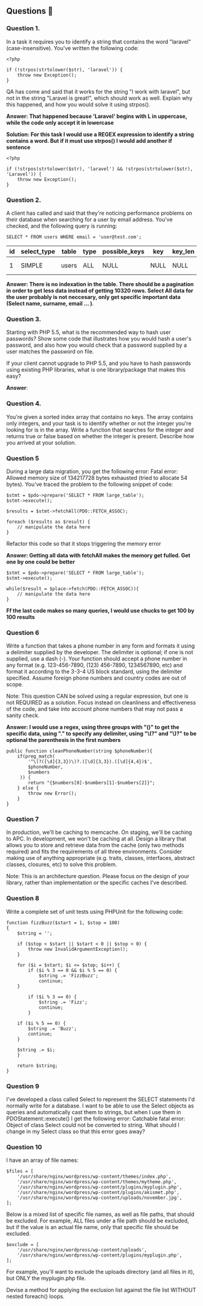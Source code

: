 ## Questions :star2:

### Question 1. 

In a task it requires you to identify a string that contains the word "laravel" (case-insensitive). You've written the following code:

```
<?php

if (!strpos(strtolower($str), 'laravel')) {
    throw new Exception();
}

```

QA has come and said that it works for the string "I work with laravel", but not in the string "Laravel is great!", which should work as well. Explain why this happened, and how you would solve it using strpos().

**Answer: That happened because 'Laravel' begins with L in uppercase, while the code only accept it in lowercase**

**Solution: For this task I would use a REGEX expression to identify a string contains a word. But if it must use strpos() I would add another if sentence**


```
<?php

if (!strpos(strtolower($str), 'laravel') && !strpos(strtolower($str), 'Laravel')) {
    throw new Exception();
}

```

### Question 2. 

A client has called and said that they're noticing performance problems on their database when searching for a user by email address. You've checked, and the following query is running:

```
SELECT * FROM users WHERE email = 'user@test.com';
```

| id | select_type | table | type | possible_keys | key | key_len | ref | rows | Extra
| --- | --- | --- | --- | --- | --- | --- | --- | --- | --- |
| 1 | SIMPLE | users | ALL | NULL | NULL | NULL | NULL | 10320 | Using where

**Answer: There is no indexation in the table. There should be a pagination in order to get less data instead of getting 10320 rows. Select All data for the user probably is not neccesary, only get specific important data (Select name, surname, email ... )**.

### Question 3.

Starting with PHP 5.5, what is the recommended way to hash user passwords? Show some code that illustrates how you would hash a user's password, and also how you would check that a password supplied by a user matches the password on file.

If your client cannot upgrade to PHP 5.5, and you have to hash passwords using existing PHP libraries, what is one library/package that makes this easy?

**Answer**: 

### Question 4. 

You're given a sorted index array that contains no keys. The array contains only integers, and your task is to identify whether or not the integer you're looking for is in the array. Write a function that searches for the integer and returns true or false based on whether the integer is present. Describe how you arrived at your solution.

### Question 5 

During a large data migration, you get the following error: Fatal error: Allowed memory size of 134217728 bytes exhausted (tried to allocate 54 bytes). You've traced the problem to the following snippet of code:

```
$stmt = $pdo->prepare('SELECT * FROM large_table');
$stmt->execute();

$results = $stmt->fetchAll(PDO::FETCH_ASSOC);

foreach ($results as $result) {
    // manipulate the data here
}
```

Refactor this code so that it stops triggering the memory error

**Answer: Getting all data with fetchAll makes the memory get fulled. Get one by one could be better**

```
$stmt = $pdo->prepare('SELECT * FROM large_table');
$stmt->execute();

while($result = $place->fetch(PDO::FETCH_ASSOC)){
    // manipulate the data here
}
```

**Ff the last code makes so many queries, I would use chucks to get 100 by 100 results**

### Question 6 

Write a function that takes a phone number in any form and formats it using a delimiter supplied by the developer. The delimiter is optional; if one is not supplied, use a dash (-). Your function should accept a phone number in any format (e.g. 123-456-7890, (123) 456-7890, 1234567890, etc) and format it according to the 3-3-4 US block standard, using the delimiter specified. Assume foreign phone numbers and country codes are out of scope.

Note: This question CAN be solved using a regular expression, but one is not REQUIRED as a solution. Focus instead on cleanliness and effectiveness of the code, and take into account phone numbers that may not pass a sanity check.

**Answer: I would use a regex, using three groups with "()" to get the specific data, using "." to specify any delimiter, using "\\(?" and "\\)?" to be optional the parenthesis in the first numbers**

```
public function cleanPhoneNumber(string $phoneNumber){
    if(preg_match(
        '^\(?([\d]{3,3})\)?.([\d]{3,3}).([\d]{4,4})$',
        $phoneNumber,
        $numbers
     )) {
        return "{$numbers[0]-$numbers[1]-$numbers[2]}";
    } else {
        throw new Error();
    }
}
```

### Question 7

In production, we'll be caching to memcache. On staging, we'll be caching to APC. In development, we won't be caching at all. Design a library that allows you to store and retrieve data from the cache (only two methods required) and fits the requirements of all three environments. Consider making use of anything appropriate (e.g. traits, classes, interfaces, abstract classes, closures, etc) to solve this problem.

Note: This is an architecture question. Please focus on the design of your library, rather than implementation or the specific caches I've described.

### Question 8

Write a complete set of unit tests using PHPUnit for the following code:

```
function fizzBuzz($start = 1, $stop = 100)
{
    $string = '';
	
    if ($stop < $start || $start < 0 || $stop < 0) {
        throw new InvalidArgumentException();
    }
	
    for ($i = $start; $i <= $stop; $i++) {
        if ($i % 3 == 0 && $i % 5 == 0) {
            $string .= 'FizzBuzz';
            continue;
	}
		
        if ($i % 3 == 0) {
            $string .= 'Fizz';
            continue;
        }
		
	if ($i % 5 == 0) {
	    $string .= 'Buzz';
	    continue;
	}
		
	$string .= $i;
    }
	
    return $string;
}
```

### Question 9

I've developed a class called Select to represent the SELECT statements I'd normally write for a database. I want to be able to use the Select objects as queries and automatically cast them to strings, but when I use them in PDOStatement::execute() I get the following error: Catchable fatal error: Object of class Select could not be converted to string. What should I change in my Select class so that this error goes away?

### Question 10

I have an array of file names:

```
$files = [
    '/usr/share/nginx/wordpress/wp-content/themes/index.php',
    '/usr/share/nginx/wordpress/wp-content/themes/mytheme.php',
    '/usr/share/nginx/wordpress/wp-content/plugins/myplugin.php',
    '/usr/share/nginx/wordpress/wp-content/plugins/akismet.php',
    '/usr/share/nginx/wordpress/wp-content/uploads/november.jpg',
];
```

Below is a mixed list of specific file names, as well as file paths, that should be excluded. For example, ALL files under a file path should be excluded, but if the value is an actual file name, only that specific file should be excluded.

```
$exclude = [
    '/usr/share/nginx/wordpress/wp-content/uploads',
    '/usr/share/nginx/wordpress/wp-content/plugins/myplugin.php',
];
```

For example, you'll want to exclude the uploads directory (and all files in it), but ONLY the myplugin.php file.

Devise a method for applying the exclusion list against the file list WITHOUT nested foreach() loops.
